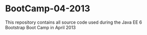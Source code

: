 BootCamp-04-2013
================

This repository contains all source code used during the Java EE 6 Bootstrap Boot Camp in April 2013